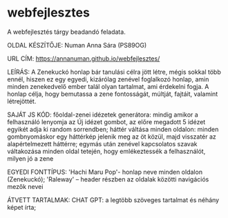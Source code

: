 # webfejlesztes
A webfejlesztés tárgy beadandó feladata.

OLDAL KÉSZÍTŐJE: Numan Anna Sára (PS89OG)

URL CÍM: https://annanuman.github.io/webfejlesztes/

LEÍRÁS: A Zenekuckó honlap bár tanulási célra jött létre, mégis sokkal több ennél, hiszen ez egy egyedi, kizárólag zenével foglalkozó honlap, amin minden zenekedvelő ember talál olyan tartalmat, ami érdekelni fogja. A honlap célja, hogy bemutassa a zene fontosságát, múltját, fajtáit, valamint létrejöttét.

SAJÁT JS KÓD: főoldal-zenei idézetek generátora: mindig amikor a felhasználó lenyomja az Új idézet gombot, az előre megadott 5 idézet egyikét adja ki random sorrendben;
háttér váltása minden oldalon: minden gombnyomáskor egy háttérkép jelenik meg az öt közül, majd visszatér az alapértelmezett háttérre;
egymás után zenével kapcsolatos szavak váltakozása minden oldal tetején, hogy emlékeztessék a felhasználót, milyen jó a zene

EGYEDI FONTTÍPUS: 'Hachi Maru Pop'- honlap neve minden oldalon (Zenekuckó); 'Raleway' – header részben az oldalak közötti navigációs mezők nevei 

ÁTVETT TARTALMAK: CHAT GPT: a legtöbb szöveges tartalmat és néhány képet írta; 
